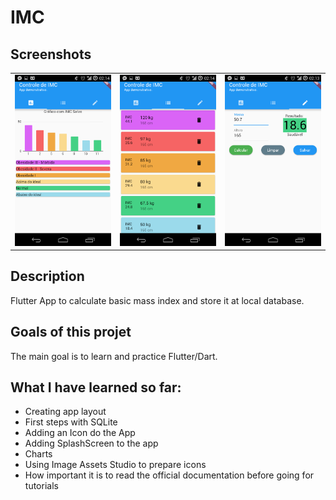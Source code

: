 # IMC

## Screenshots
<div style="text-align: center">
<table>
<tr>
<td style="text-align: center">
    <img src="https://github.com/albertosdneto/imc/blob/master/images/01.png" width="200" />
</td>

<td style="text-align: center">
    <img src="https://github.com/albertosdneto/imc/blob/master/images/02.png" width="200" />
</td>

<td style="text-align: center">
    <img src="https://github.com/albertosdneto/imc/blob/master/images/03.png" width="200" />

</td>

</tr>
</table>
</div>

## Description
Flutter App to calculate basic mass index and store it at local database.

## Goals of this projet

The main goal is to learn and practice Flutter/Dart.

## What I have learned so far:
- Creating app layout
- First steps with SQLite
- Adding an Icon do the App
- Adding SplashScreen to the app
- Charts
- Using Image Assets Studio to prepare icons
- How important it is to read the official documentation before going for tutorials

